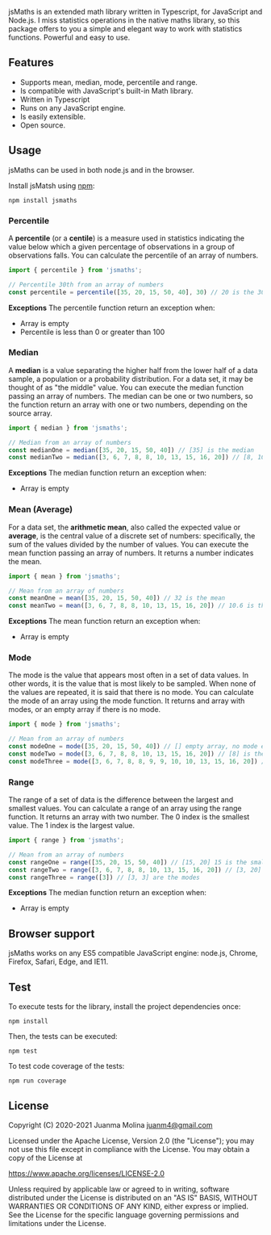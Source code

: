 jsMaths is an extended math library written in Typescript, for JavaScript and Node.js. I miss statistics operations in the native maths library, so this package offers to you a simple and elegant way to work with statistics functions. Powerful and easy to use.

## Features

- Supports mean, median, mode, percentile and range.
- Is compatible with JavaScript's built-in Math library.
- Written in Typescript
- Runs on any JavaScript engine.
- Is easily extensible.
- Open source.

## Usage

jsMaths can be used in both node.js and in the browser.

Install jsMatsh using [npm](https://www.npmjs.com/package/mathjs):

    npm install jsmaths

### Percentile
A **percentile** (or a **centile**) is a measure used in statistics indicating the value below which a given percentage of observations in a group of observations falls.
You can calculate the percentile of an array of numbers.

```js
import { percentile } from 'jsmaths';

// Percentile 30th from an array of numbers
const percentile = percentile([35, 20, 15, 50, 40], 30) // 20 is the 30th percentile
```

**Exceptions**
The percentile function return an exception when:
- Array is empty
- Percentile is less than 0 or greater than 100

### Median
A **median** is a value separating the higher half from the lower half of a data sample, a population or a probability distribution. For a data set, it may be thought of as "the middle" value.
You can execute the median function passing an array of numbers. The median can be one or two numbers, so the function return an array with one or two numbers, depending on the source array.

```js
import { median } from 'jsmaths';

// Median from an array of numbers
const medianOne = median([35, 20, 15, 50, 40]) // [35] is the median
const medianTwo = median([3, 6, 7, 8, 8, 10, 13, 15, 16, 20]) // [8, 10] are the median
```
**Exceptions**
The median function return an exception when:
- Array is empty

### Mean (Average)
For a data set, the **arithmetic mean**, also called the expected value or **average**, is the central value of a discrete set of numbers: specifically, the sum of the values divided by the number of values.
You can execute the mean function passing an array of numbers. It returns a number indicates the mean.

```js
import { mean } from 'jsmaths';

// Mean from an array of numbers
const meanOne = mean([35, 20, 15, 50, 40]) // 32 is the mean
const meanTwo = mean([3, 6, 7, 8, 8, 10, 13, 15, 16, 20]) // 10.6 is the mean
```
**Exceptions**
The mean function return an exception when:
- Array is empty

### Mode
The mode is the value that appears most often in a set of data values. In other words, it is the value that is most likely to be sampled. When none of the values are repeated, it is said that there is no mode.
You can calculate the mode of an array using the mode function. It returns and array with modes, or an empty array if there is no mode.

```js
import { mode } from 'jsmaths';

// Mean from an array of numbers
const modeOne = mode([35, 20, 15, 50, 40]) // [] empty array, no mode exists
const modeTwo = mode([3, 6, 7, 8, 8, 10, 13, 15, 16, 20]) // [8] is the mode
const modeThree = mode([3, 6, 7, 8, 8, 9, 9, 10, 10, 13, 15, 16, 20]) // [8, 9, 10] are the modes
```

### Range
The range of a set of data is the difference between the largest and smallest values.
You can calculate a range of an array using the range function. It returns an array with two number.
The 0 index is the smallest value. The 1 index is the largest value.

```js
import { range } from 'jsmaths';

// Mean from an array of numbers
const rangeOne = range([35, 20, 15, 50, 40]) // [15, 20] 15 is the smallest and 20 is the largest
const rangeTwo = range([3, 6, 7, 8, 8, 10, 13, 15, 16, 20]) // [3, 20]
const rangeThree = range([3]) // [3, 3] are the modes
```
**Exceptions**
The median function return an exception when:
- Array is empty

## Browser support
jsMaths works on any ES5 compatible JavaScript engine: node.js, Chrome, Firefox, Safari, Edge, and IE11.

## Test

To execute tests for the library, install the project dependencies once:

    npm install

Then, the tests can be executed:

    npm test

To test code coverage of the tests:

    npm run coverage


## License

Copyright (C) 2020-2021 Juanma Molina <juanm4@gmail.com>

Licensed under the Apache License, Version 2.0 (the "License");
you may not use this file except in compliance with the License.
You may obtain a copy of the License at

   https://www.apache.org/licenses/LICENSE-2.0

Unless required by applicable law or agreed to in writing, software
distributed under the License is distributed on an "AS IS" BASIS,
WITHOUT WARRANTIES OR CONDITIONS OF ANY KIND, either express or implied.
See the License for the specific language governing permissions and
limitations under the License.
